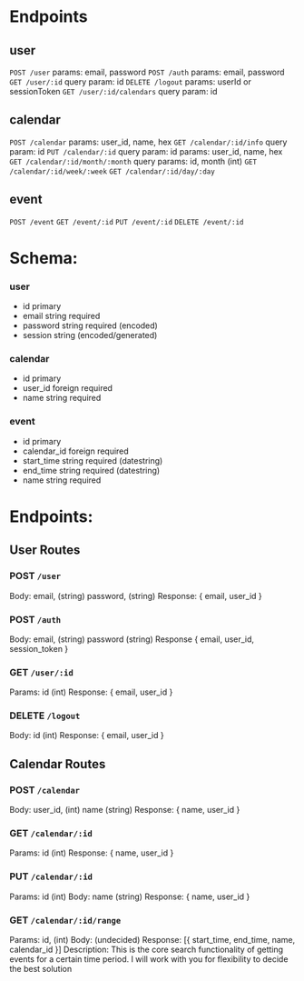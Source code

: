 
# Endpoints

## user
`POST /user`
params: email, password
`POST /auth`
params: email, password
`GET /user/:id`
query param: id
`DELETE /logout`
params: userId or sessionToken
`GET /user/:id/calendars`
query param: id

## calendar
`POST /calendar`
params: user_id, name, hex
`GET /calendar/:id/info`
query param: id
`PUT /calendar/:id`
query param: id
params: user_id, name, hex
`GET /calendar/:id/month/:month`
query params: id, month (int)
`GET /calendar/:id/week/:week`
`GET /calendar/:id/day/:day`

## event
`POST /event`
`GET /event/:id`
`PUT /event/:id`
`DELETE /event/:id`

# Schema:
### user
  - id primary
  - email string required
  - password string required (encoded)
  - session string (encoded/generated)

### calendar
  - id primary
  - user_id foreign required
  - name string required

### event
  - id primary
  - calendar_id foreign required
  - start_time string required (datestring)
  - end_time string required (datestring)
  - name string required

# Endpoints:
## User Routes
### POST `/user`
  Body:
    email, (string)
    password, (string)
  Response:
    { email, user_id }

### POST `/auth`
  Body:
    email, (string)
    password (string)
  Response
    { email, user_id, session_token }

### GET `/user/:id`
  Params:
    id (int)
  Response:
    { email, user_id }

### DELETE `/logout`
  Body:
    id (int)
  Response:
    { email, user_id }

## Calendar Routes
### POST `/calendar`
  Body:
    user_id, (int)
    name (string)
  Response:
    { name, user_id }

### GET `/calendar/:id`
  Params:
    id (int)
  Response:
    { name, user_id }

### PUT `/calendar/:id`
  Params:
    id (int)
  Body:
    name (string)
  Response:
    { name, user_id }

### GET `/calendar/:id/range`
  Params:
    id, (int)
  Body:
    (undecided)
  Response:
    [{ start_time, end_time, name, calendar_id }]
  Description:
    This is the core search functionality of getting events for a certain time period. I will work with you for flexibility to decide the best solution

